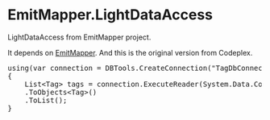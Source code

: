 EmitMapper.LightDataAccess
==========================

LightDataAccess from EmitMapper project.

It depends on [EmitMapper](http://emitmapper.codeplex.com/). And this is the original version from Codeplex.

<pre>
using(var connection = DBTools.CreateConnection("TagDbConnectionString"))
{
    List&lt;Tag&gt; tags = connection.ExecuteReader(System.Data.CommandType.Text, "SELECT TagId, TagName FROM Tag WHERE TagId &lt; @tagId", new CmdParams() { { "@tagId", 4 } })
    .ToObjects&lt;Tag&gt;()
    .ToList();
}
</pre>